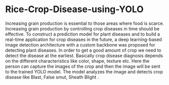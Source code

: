 # Rice-Crop-Disease-using-YOLO
Increasing grain production is essential to those areas where food is scarce. Increasing grain
production by controlling crop diseases in time should be effective. To construct a
prediction model for plant diseases and to build a real-time application for crop diseases in
the future, a deep learning-based image detection architecture with a custom backbone was
proposed for detecting plant diseases.
In order to get a good amount of crop we need to detect the disease at the earliest.
Basically crop disease diagnosis depends on the different characteristics like color, shape,
texture etc. Here the person can capture the images of the crop and then the image will be
sent to the trained YOLO model. The model analyzes the image and detects crop disease like
Blast, False smut, Sheath Blight .
